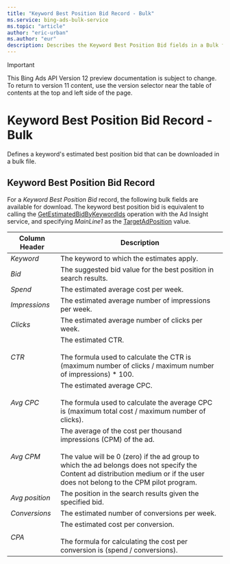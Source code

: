 ```yaml
---
title: "Keyword Best Position Bid Record - Bulk"
ms.service: bing-ads-bulk-service
ms.topic: "article"
author: "eric-urban"
ms.author: "eur"
description: Describes the Keyword Best Position Bid fields in a Bulk file.
---
```

> [!IMPORTANT]
> This Bing Ads API Version 12 preview documentation is subject to change. To return to version 11 content, use the version selector near the table of contents at the top and left side of the page.

# Keyword Best Position Bid Record - Bulk
Defines a keyword's estimated best position bid that can be downloaded in a bulk file.

## <a name="keywordbestpositionbid"></a>Keyword Best Position Bid Record
For a *Keyword Best Position Bid* record, the following bulk fields are available for download. The keyword best position bid is equivalent to calling the [GetEstimatedBidByKeywordIds](../ad-insight-service/getestimatedbidbykeywordids.md) operation with the Ad Insight service, and specifying *MainLine1* as the [TargetAdPosition](../ad-insight-service/targetadposition.md) value.

|Column Header|Description|
|-----------------|---------------|
|*Keyword*|The keyword to which the estimates apply.|
|*Bid*|The suggested bid value for the best position in search results.|
|*Spend*|The estimated average cost per week.|
|*Impressions*|The estimated average number of impressions per week.|
|*Clicks*|The estimated average number of clicks per week.|
|*CTR*|The estimated CTR.<br /><br />The formula used to calculate the CTR is (maximum number of clicks / maximum number of impressions) &#42; 100.|
|*Avg CPC*|The estimated average CPC.<br /><br />The formula used to calculate the average CPC is (maximum total cost / maximum number of clicks).|
|*Avg CPM*|The average of the cost per thousand impressions (CPM) of the ad.<br/><br/>The value will be 0 (zero) if the ad group to which the ad belongs does not specify the Content ad distribution medium or if the user does not belong to the CPM pilot program.|
|*Avg position*|The position in the search results given the specified bid.|
|*Conversions*|The estimated number of conversions per week.|
|*CPA*|The estimated cost per conversion.<br /><br />The formula for calculating the cost per conversion is (spend / conversions).|
